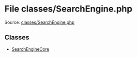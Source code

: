 File classes/SearchEngine.php
=========

Source: [classes/SearchEngine.php](https://github.com/PrestaShop/PrestaShop/blob/1.6.1.2/classes/SearchEngine.php)


Classes
-------

* [SearchEngineCore](class.SearchEngineCore.md)

